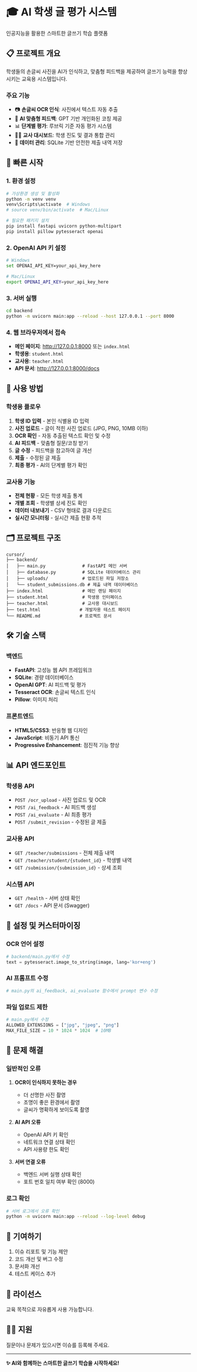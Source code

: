 # 🎓 AI 학생 글 평가 시스템

인공지능을 활용한 스마트한 글쓰기 학습 플랫폼

## 📋 프로젝트 개요

학생들의 손글씨 사진을 AI가 인식하고, 맞춤형 피드백을 제공하여 글쓰기 능력을 향상시키는 교육용 시스템입니다.

### 주요 기능
- 📷 **손글씨 OCR 인식**: 사진에서 텍스트 자동 추출
- 🤖 **AI 맞춤형 피드백**: GPT 기반 개인화된 코칭 제공
- 📊 **단계별 평가**: 루브릭 기준 자동 평가 시스템
- 👨‍🏫 **교사 대시보드**: 학생 진도 및 결과 통합 관리
- 💾 **데이터 관리**: SQLite 기반 안전한 제출 내역 저장

## 🚀 빠른 시작

### 1. 환경 설정

```bash
# 가상환경 생성 및 활성화
python -m venv venv
venv\Scripts\activate  # Windows
# source venv/bin/activate  # Mac/Linux

# 필요한 패키지 설치
pip install fastapi uvicorn python-multipart
pip install pillow pytesseract openai
```

### 2. OpenAI API 키 설정

```bash
# Windows
set OPENAI_API_KEY=your_api_key_here

# Mac/Linux
export OPENAI_API_KEY=your_api_key_here
```

### 3. 서버 실행

```bash
cd backend
python -m uvicorn main:app --reload --host 127.0.0.1 --port 8000
```

### 4. 웹 브라우저에서 접속

- **메인 페이지**: http://127.0.0.1:8000 또는 `index.html`
- **학생용**: `student.html`
- **교사용**: `teacher.html`
- **API 문서**: http://127.0.0.1:8000/docs

## 🎯 사용 방법

### 학생용 플로우
1. **학생 ID 입력** - 본인 식별용 ID 입력
2. **사진 업로드** - 글이 적힌 사진 업로드 (JPG, PNG, 10MB 이하)
3. **OCR 확인** - 자동 추출된 텍스트 확인 및 수정
4. **AI 피드백** - 맞춤형 질문/코칭 받기
5. **글 수정** - 피드백을 참고하여 글 개선
6. **제출** - 수정된 글 제출
7. **최종 평가** - AI의 단계별 평가 확인

### 교사용 기능
- **전체 현황** - 모든 학생 제출 통계
- **개별 조회** - 학생별 상세 진도 확인
- **데이터 내보내기** - CSV 형태로 결과 다운로드
- **실시간 모니터링** - 실시간 제출 현황 추적

## 🗂️ 프로젝트 구조

```
cursor/
├── backend/
│   ├── main.py              # FastAPI 메인 서버
│   ├── database.py          # SQLite 데이터베이스 관리
│   ├── uploads/             # 업로드된 파일 저장소
│   └── student_submissions.db # 제출 내역 데이터베이스
├── index.html               # 메인 랜딩 페이지
├── student.html             # 학생용 인터페이스
├── teacher.html             # 교사용 대시보드
├── test.html               # 개발자용 테스트 페이지
└── README.md               # 프로젝트 문서
```

## 🛠️ 기술 스택

### 백엔드
- **FastAPI**: 고성능 웹 API 프레임워크
- **SQLite**: 경량 데이터베이스
- **OpenAI GPT**: AI 피드백 및 평가
- **Tesseract OCR**: 손글씨 텍스트 인식
- **Pillow**: 이미지 처리

### 프론트엔드
- **HTML5/CSS3**: 반응형 웹 디자인
- **JavaScript**: 비동기 API 통신
- **Progressive Enhancement**: 점진적 기능 향상

## 📊 API 엔드포인트

### 학생용 API
- `POST /ocr_upload` - 사진 업로드 및 OCR
- `POST /ai_feedback` - AI 피드백 생성
- `POST /ai_evaluate` - AI 최종 평가
- `POST /submit_revision` - 수정된 글 제출

### 교사용 API
- `GET /teacher/submissions` - 전체 제출 내역
- `GET /teacher/student/{student_id}` - 학생별 내역
- `GET /submission/{submission_id}` - 상세 조회

### 시스템 API
- `GET /health` - 서버 상태 확인
- `GET /docs` - API 문서 (Swagger)

## 🔧 설정 및 커스터마이징

### OCR 언어 설정
```python
# backend/main.py에서 수정
text = pytesseract.image_to_string(image, lang='kor+eng')
```

### AI 프롬프트 수정
```python
# main.py의 ai_feedback, ai_evaluate 함수에서 prompt 변수 수정
```

### 파일 업로드 제한
```python
# main.py에서 수정
ALLOWED_EXTENSIONS = ["jpg", "jpeg", "png"]
MAX_FILE_SIZE = 10 * 1024 * 1024  # 10MB
```

## 🚨 문제 해결

### 일반적인 오류

1. **OCR이 인식하지 못하는 경우**
   - 더 선명한 사진 촬영
   - 조명이 좋은 환경에서 촬영
   - 글씨가 명확하게 보이도록 촬영

2. **AI API 오류**
   - OpenAI API 키 확인
   - 네트워크 연결 상태 확인
   - API 사용량 한도 확인

3. **서버 연결 오류**
   - 백엔드 서버 실행 상태 확인
   - 포트 번호 일치 여부 확인 (8000)

### 로그 확인
```bash
# 서버 로그에서 오류 확인
python -m uvicorn main:app --reload --log-level debug
```

## 🤝 기여하기

1. 이슈 리포트 및 기능 제안
2. 코드 개선 및 버그 수정
3. 문서화 개선
4. 테스트 케이스 추가

## 📄 라이선스

교육 목적으로 자유롭게 사용 가능합니다.

## 🙋‍♂️ 지원

질문이나 문제가 있으시면 이슈를 등록해 주세요.

---

**✨ AI와 함께하는 스마트한 글쓰기 학습을 시작하세요!** 